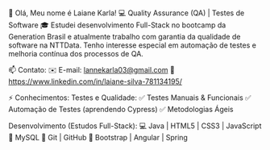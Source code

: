 👋 Olá, Meu nome é Laiane Karla!
💻 Quality Assurance (QA) | Testes de Software
🎓 Estudei desenvolvimento Full-Stack no bootcamp da Generation Brasil e atualmente trabalho com garantia da qualidade de software na NTTData. Tenho interesse especial em automação de testes e melhoria contínua dos processos de QA.

📫 Contato:
✉️ E-mail: lannekarla03@gmail.com
🔗 https://www.linkedin.com/in/laiane-silva-781134195/ 


⚡ Conhecimentos:
Testes e Qualidade:
✅ Testes Manuais & Funcionais
✅ Automação de Testes (aprendendo Cypress)
✅ Metodologias Ágeis

Desenvolvimento (Estudos Full-Stack):
💻 Java | HTML5 | CSS3 | JavaScript
💾 MySQL
🔧 Git | GitHub
🚀 Bootstrap | Angular | Spring
